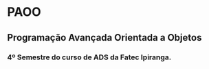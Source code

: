 # PAOO
## Programação Avançada Orientada a Objetos

### 4º Semestre do curso de ADS da Fatec Ipiranga.
